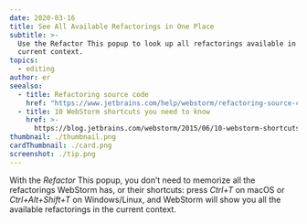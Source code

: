 ```yaml
---
date: 2020-03-16
title: See All Available Refactorings in One Place
subtitle: >-
  Use the Refactor This popup to look up all refactorings available in the
  current context.
topics:
  - editing
author: er
seealso:
  - title: Refactoring source code
    href: "https://www.jetbrains.com/help/webstorm/refactoring-source-code.html#"
  - title: 10 WebStorm shortcuts you need to know
    href: >-
      https://blog.jetbrains.com/webstorm/2015/06/10-webstorm-shortcuts-you-need-to-know/
thumbnail: ./thumbnail.png
cardThumbnail: ./card.png
screenshot: ./tip.png
---
```


With the _Refactor_ This popup, you don’t need to memorize all the refactorings
WebStorm has, or their shortcuts: press _Ctrl+T_ on macOS or _Ctrl+Alt+Shift+T_
on Windows/Linux, and WebStorm will show you all the available refactorings
in the current context.
